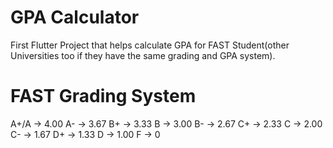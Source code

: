 # GPA Calculator

First Flutter Project that helps calculate GPA for FAST Student(other Universities too if they have the same grading and GPA system).

# FAST Grading System

A+/A -> 4.00
A-   -> 3.67
B+   -> 3.33
B    -> 3.00
B-   -> 2.67
C+   -> 2.33
C    -> 2.00
C-   -> 1.67
D+   -> 1.33
D    -> 1.00
F    -> 0
